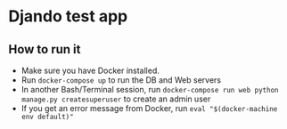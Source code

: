 # Djando test app

## How to run it

- Make sure you have Docker installed.
- Run `docker-compose up` to run the DB and Web servers
- In another Bash/Terminal session, run `docker-compose run web python manage.py createsuperuser` to create an admin user
- If you get an error message from Docker, run `eval "$(docker-machine env default)"`
